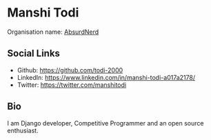 # Manshi Todi
Organisation name: [AbsurdNerd](https://github.com/AbsurdNerd)


## Social Links
- Github: https://github.com/todi-2000
- LinkedIn: https://www.linkedin.com/in/manshi-todi-a017a2178/
- Twitter: https://twitter.com/manshitodi


## Bio
I am Django developer, Competitive Programmer and an open source enthusiast.
